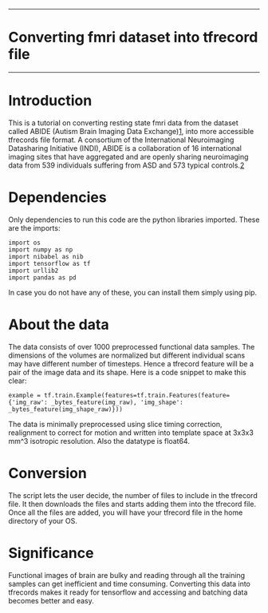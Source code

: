 
---
# Converting fmri dataset into tfrecord file
---

# Introduction
This is a tutorial on converting resting state fmri data from the dataset called ABIDE (Autism Brain Imaging Data Exchange)[1], into more accessible tfrecords file format. A consortium of the International Neuroimaging Datasharing Initiative (INDI), ABIDE is a collaboration of 16 international imaging sites that have aggregated and are openly sharing neuroimaging data from 539 individuals suffering from ASD and 573 typical controls.[2]
# Dependencies
Only dependencies to run this code are the python libraries imported. These are the imports:
```
import os
import numpy as np
import nibabel as nib
import tensorflow as tf
import urllib2
import pandas as pd
```
In case you do not have any of these, you can install them simply using pip.
# About the data
The data consists of over 1000 preprocessed functional data samples. The dimensions of the volumes are normalized but different individual scans may have different number of timesteps. Hence a tfrecord feature will be a pair of the image data and its shape. Here is a code snippet to make this clear:
```
example = tf.train.Example(features=tf.train.Features(feature={'img_raw': _bytes_feature(img_raw), 'img_shape': _bytes_feature(img_shape_raw)}))
```
The data is minimally preprocessed using slice timing correction, realignment to correct for motion and written into template space at 3x3x3 mm^3 isotropic resolution. Also the datatype is float64.

# Conversion
The script lets the user decide, the number of files to include in the tfrecord file. It then downloads the files and starts adding them into the tfrecord file. Once all the files are added, you will have your tfrecord file in the home directory of your OS.

# Significance
Functional images of brain are bulky and reading through all the training samples can get inefficient and time consuming. Converting this data into tfrecords makes it ready for tensorflow and accessing and batching data becomes better and easy.




[1]: http://www.frontiersin.org/10.3389/conf.fninf.2013.09.00041/event_abstract "Cameron Craddock, Yassine Benhajali, Carlton Chu, Francois Chouinard, Alan Evans, András Jakab, Budhachandra Singh Khundrakpam, John David Lewis, Qingyang Li, Michael Milham, Chaogan Yan, Pierre Bellec (2013). The Neuro Bureau Preprocessing Initiative: open sharing of preprocessed neuroimaging data and derivatives. In Neuroinformatics 2013, Stockholm, Sweden."
[2]: http://preprocessed-connectomes-project.org/abide/index.html "Know more about this dataset"
